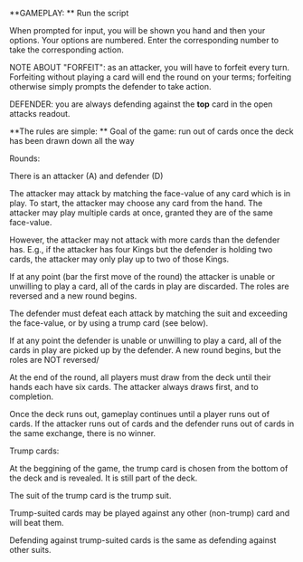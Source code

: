 **GAMEPLAY:
**
Run the script

When prompted for input, you will be shown you hand and then your options. Your options are numbered. Enter the corresponding number to take the corresponding action.

NOTE ABOUT "FORFEIT": as an attacker, you will have to forfeit every turn. Forfeiting without playing a card will end the round on your terms; forfeiting otherwise simply prompts the defender to take action.

DEFENDER: you are always defending against the **top** card in the open attacks readout.


**The rules are simple:
**
Goal of the game: run out of cards once the deck has been drawn down all the way

Rounds:

  There is an attacker (A) and defender (D)
  
  The attacker may attack by matching the face-value of any card which is in play. To start, the attacker may choose any card from the hand. The attacker may play multiple cards at once, granted they are of the same face-value.
  
  However, the attacker may not attack with more cards than the defender has. E.g., if the attacker has four Kings but the defender is holding two cards, the attacker may only play up to two of those Kings.

  
  
  If at any point (bar the first move of the round) the attacker is unable or unwilling to play a card, all of the cards in play are discarded. The roles are reversed and a new round begins.
  
  The defender must defeat each attack by matching the suit and exceeding the face-value, or by using a trump card (see below).
  
  If at any point the defender is unable or unwilling to play a card, all of the cards in play are picked up by the defender. A new round begins, but the roles are NOT reversed/



  At the end of the round, all players must draw from the deck until their hands each have six cards. The attacker always draws first, and to completion.



Once the deck runs out, gameplay continues until a player runs out of cards. If the attacker runs out of cards and the defender runs out of cards in the same exchange, there is no winner.



Trump cards:

  At the beggining of the game, the trump card is chosen from the bottom of the deck and is revealed. It is still part of the deck.
  
  The suit of the trump card is the trump suit.
  
  Trump-suited cards may be played against any other (non-trump) card and will beat them.
  
  Defending against trump-suited cards is the same as defending against other suits.


  
